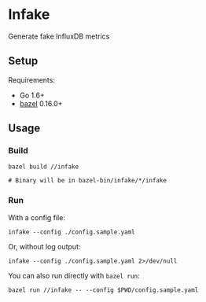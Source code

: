 # Infake

Generate fake InfluxDB metrics

## Setup

Requirements:

* Go 1.6+
* [bazel](https://bazel.build/) 0.16.0+

## Usage

### Build

    bazel build //infake

    # Binary will be in bazel-bin/infake/*/infake

### Run

With a config file:

    infake --config ./config.sample.yaml

Or, without log output:

    infake --config ./config.sample.yaml 2>/dev/null

You can also run directly with `bazel run`:

    bazel run //infake -- --config $PWD/config.sample.yaml
